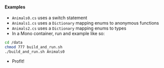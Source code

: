 
#### Examples

* `Animals0.cs` uses a switch statement
* `Animals1.cs` uses a `Dictionary` mapping enums to anonymous functions
* `Animals2.cs` uses a `Dictionary` mapping enums to types
* In a Mono container, run and example like so:
```bash
cd /data
chmod 777 build_and_run.sh
./build_and_run.sh Animals0
```
* Profit!

